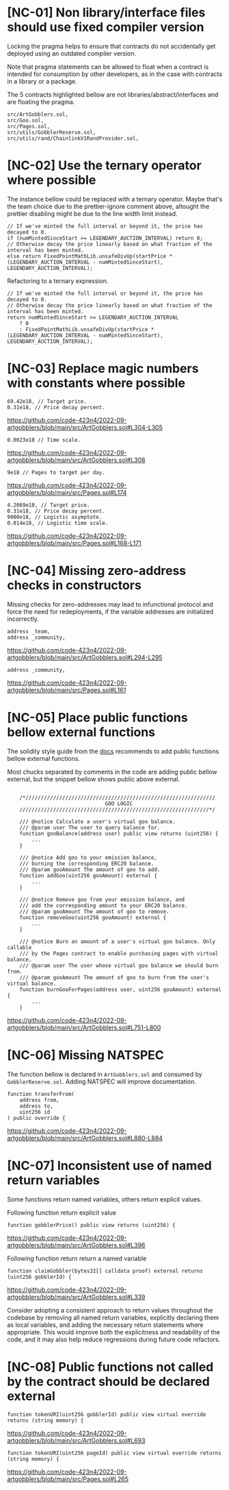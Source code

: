 # [NC-01] Non library/interface files should use fixed compiler version

Locking the pragma helps to ensure that contracts do not accidentally get deployed using an outdated compiler version.

Note that pragma statements can be allowed to float when a contract is intended for consumption by other developers, as in the case with contracts in a library or a package.

The 5 contracts highlighted bellow are not libraries/abstract/interfaces and are floating the pragma.

```
src/ArtGobblers.sol,
src/Goo.sol,
src/Pages.sol,
src/utils/GobblerReserve.sol,
src/utils/rand/ChainlinkV1RandProvider.sol,
```

# [NC-02] Use the ternary operator where possible

The instance bellow could be replaced with a ternary operator. Maybe that's the team choice due to the prettier-ignore comment above, altought the prettier disabling might be due to the line width limit instead.

```
// If we've minted the full interval or beyond it, the price has decayed to 0.
if (numMintedSinceStart >= LEGENDARY_AUCTION_INTERVAL) return 0;
// Otherwise decay the price linearly based on what fraction of the interval has been minted.
else return FixedPointMathLib.unsafeDivUp(startPrice * (LEGENDARY_AUCTION_INTERVAL - numMintedSinceStart), LEGENDARY_AUCTION_INTERVAL);
```

Refactoring to a ternary expression.

```
// If we've minted the full interval or beyond it, the price has decayed to 0.
// Otherwise decay the price linearly based on what fraction of the interval has been minted.
return numMintedSinceStart >= LEGENDARY_AUCTION_INTERVAL
    ? 0
    : FixedPointMathLib.unsafeDivUp(startPrice * (LEGENDARY_AUCTION_INTERVAL - numMintedSinceStart), LEGENDARY_AUCTION_INTERVAL);
```

# [NC-03] Replace magic numbers with constants where possible

```
69.42e18, // Target price.
0.31e18, // Price decay percent.
```

https://github.com/code-423n4/2022-09-artgobblers/blob/main/src/ArtGobblers.sol#L304-L305

```
0.0023e18 // Time scale.
```

https://github.com/code-423n4/2022-09-artgobblers/blob/main/src/ArtGobblers.sol#L308


```
9e18 // Pages to target per day.
```

https://github.com/code-423n4/2022-09-artgobblers/blob/main/src/Pages.sol#L174

```
4.2069e18, // Target price.
0.31e18, // Price decay percent.
9000e18, // Logistic asymptote.
0.014e18, // Logistic time scale.
```

https://github.com/code-423n4/2022-09-artgobblers/blob/main/src/Pages.sol#L168-L171

# [NC-04] Missing zero-address checks in constructors

Missing checks for zero-addresses may lead to infunctional protocol and force the need for redeployments, if the variable addresses are initialized incorrectly.

```
address _team,
address _community,
```

https://github.com/code-423n4/2022-09-artgobblers/blob/main/src/ArtGobblers.sol#L294-L295

```
address _community,
```

https://github.com/code-423n4/2022-09-artgobblers/blob/main/src/Pages.sol#L161

# [NC-05] Place public functions bellow external functions

The solidity style guide from the [docs](https://docs.soliditylang.org/en/v0.8.17/style-guide.html#order-of-functions) recommends to add public functions bellow external functions. 

Most chucks separated by comments in the code are adding public bellow external, but the snippet bellow shows public above external.

```

    /*//////////////////////////////////////////////////////////////
                                GOO LOGIC
    //////////////////////////////////////////////////////////////*/

    /// @notice Calculate a user's virtual goo balance.
    /// @param user The user to query balance for.
    function gooBalance(address user) public view returns (uint256) {
        ...
    }

    /// @notice Add goo to your emission balance,
    /// burning the corresponding ERC20 balance.
    /// @param gooAmount The amount of goo to add.
    function addGoo(uint256 gooAmount) external {
        ...
    }

    /// @notice Remove goo from your emission balance, and
    /// add the corresponding amount to your ERC20 balance.
    /// @param gooAmount The amount of goo to remove.
    function removeGoo(uint256 gooAmount) external {
        ...
    }

    /// @notice Burn an amount of a user's virtual goo balance. Only callable
    /// by the Pages contract to enable purchasing pages with virtual balance.
    /// @param user The user whose virtual goo balance we should burn from.
    /// @param gooAmount The amount of goo to burn from the user's virtual balance.
    function burnGooForPages(address user, uint256 gooAmount) external {
        ...
    }
```

https://github.com/code-423n4/2022-09-artgobblers/blob/main/src/ArtGobblers.sol#L751-L800

# [NC-06] Missing NATSPEC

The function bellow is declared in `ArtGobblers.sol` and consumed by `GobblerReserve.sol`. Adding NATSPEC will improve documentation.

```
function transferFrom(
    address from,
    address to,
    uint256 id
) public override {
```

https://github.com/code-423n4/2022-09-artgobblers/blob/main/src/ArtGobblers.sol#L880-L884

# [NC-07] Inconsistent use of named return variables

Some functions return named variables, others return explicit values.

Following function return explicit value

```
function gobblerPrice() public view returns (uint256) {
```

https://github.com/code-423n4/2022-09-artgobblers/blob/main/src/ArtGobblers.sol#L396

Following function return return a named variable

```
function claimGobbler(bytes32[] calldata proof) external returns (uint256 gobblerId) {
```

https://github.com/code-423n4/2022-09-artgobblers/blob/main/src/ArtGobblers.sol#L339

Consider adopting a consistent approach to return values throughout the codebase by removing all named return variables, explicitly declaring them as local variables, and adding the necessary return statements where appropriate. This would improve both the explicitness and readability of the code, and it may also help reduce regressions during future code refactors.

# [NC-08] Public functions not called by the contract should be declared external

```
function tokenURI(uint256 gobblerId) public view virtual override returns (string memory) {
```

https://github.com/code-423n4/2022-09-artgobblers/blob/main/src/ArtGobblers.sol#L693

```
function tokenURI(uint256 pageId) public view virtual override returns (string memory) {
```

https://github.com/code-423n4/2022-09-artgobblers/blob/main/src/Pages.sol#L265